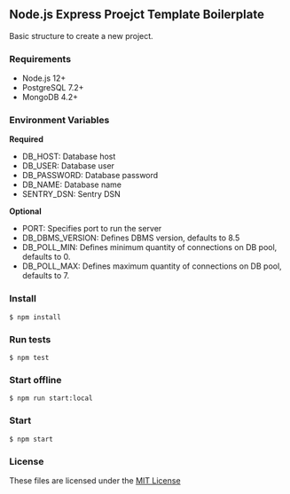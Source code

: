 ## Node.js Express Proejct Template Boilerplate

Basic structure to create a new project.

### Requirements

- Node.js 12+
- PostgreSQL 7.2+
- MongoDB 4.2+

### Environment Variables

**Required**

- DB_HOST: Database host
- DB_USER: Database user
- DB_PASSWORD: Database password
- DB_NAME: Database name
- SENTRY_DSN: Sentry DSN

**Optional**

- PORT: Specifies port to run the server
- DB_DBMS_VERSION: Defines DBMS version, defaults to 8.5
- DB_POLL_MIN: Defines minimum quantity of connections on DB pool, defaults to 0.
- DB_POLL_MAX: Defines maximum quantity of connections on DB pool, defaults to 7.

### Install

`$ npm install`

### Run tests

`$ npm test`

### Start offline

`$ npm run start:local`

### Start

`$ npm start`

### License

These files are licensed under the [MIT License](LICENSE)
